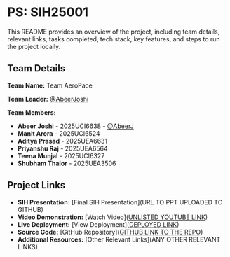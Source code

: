 # PS: SIH25001

This README provides an overview of the project, including team details, relevant links, tasks completed, tech stack, key features, and steps to run the project locally.

## Team Details

**Team Name:** Team AeroPace

**Team Leader:** [@AbeerJoshi](https://github.com/AbeerJoshi/)

**Team Members:**

- **Abeer Joshi** - 2025UCI6638 - [@AbeerJ](https://github.com/AbeerJoshi/)
- **Manit Arora** - 2025UCI6524
- **Aditya Prasad** - 2025UEA6631
- **Priyanshu Raj** - 2025UEA6564
- **Teena Munjal** - 2025UCI6327
- **Shubham Thalor** - 2025UEA3506

## Project Links

- **SIH Presentation:** [Final SIH Presentation](URL TO PPT UPLOADED TO GITHUB)
- **Video Demonstration:** [Watch Video]([UNLISTED YOUTUBE LINK](https://www.youtube.com/watch?v=qvIgvA_2BO8))
- **Live Deployment:** [View Deployment]([DEPLOYED LINK](https://health-pool.tiiny.site/))
- **Source Code:** [GitHub Repository]([GITHUB LINK TO THE REPO](https://github.com/AbeerJoshi/SIH_2025_Internal_Round_Submission_Team_AeroPace/blob/Main/HealthPool_GUI))
- **Additional Resources:** [Other Relevant Links](ANY OTHER RELEVANT LINKS)
